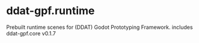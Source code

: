 # ddat-gpf.runtime
Prebuilt runtime scenes for (DDAT) Godot Prototyping Framework.  includes ddat-gpf.core v0.1.7
